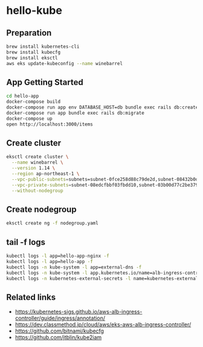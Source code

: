 # hello-kube

## Preparation

```sh
brew install kubernetes-cli
brew install kubecfg
brew install eksctl
aws eks update-kubeconfig --name winebarrel
```

## App Getting Started

```sh
cd hello-app
docker-compose build
docker-compose run app env DATABASE_HOST=db bundle exec rails db:create
docker-compose run app bundle exec rails db:migrate
docker-compose up
open http://localhost:3000/items
```

## Create cluster

```sh
eksctl create cluster \
  --name winebarrel \
  --version 1.14 \
  --region ap-northeast-1 \
  --vpc-public-subnets=subnets=subnet-0fce258d88c79de2d,subnet-08432b0de92329415 \
  --vpc-private-subnets=subnet-08edcfbbf03fbdd10,subnet-03b00d77c2be379b5 \
  --without-nodegroup
```

## Create nodegroup

```sh
eksctl create ng -f nodegroup.yaml
```

## tail -f logs

```sh
kubectl logs -l app=hello-app-nginx -f
kubectl logs -l app=hello-app -f
kubectl logs -n kube-system -l app=external-dns -f
kubectl logs -n kube-system -l app.kubernetes.io/name=alb-ingress-controller -f
kubectl logs -n kubernetes-external-secrets -l name=kubernetes-external-secrets -f
```

## Related links

* https://kubernetes-sigs.github.io/aws-alb-ingress-controller/guide/ingress/annotation/
* https://dev.classmethod.jp/cloud/aws/eks-aws-alb-ingress-controller/
* https://github.com/bitnami/kubecfg
* https://github.com/jtblin/kube2iam
